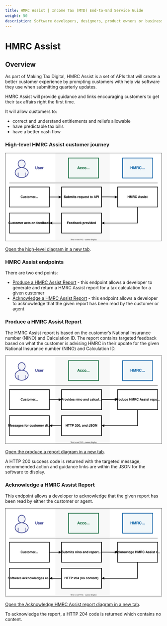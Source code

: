 ```yaml
---
title: HMRC Assist | Income Tax (MTD) End-to-End Service Guide
weight: 50
description: Software developers, designers, product owners or business analysts. Integrate your software with the Income Tax API for Making Tax Digital.
---
```


# HMRC Assist
<!--- Section owner: Transactional Risking --->

## Overview

As part of Making Tax Digital, HMRC Assist is a set of APIs that will create a better customer experience by prompting customers with help via software they use when submitting quarterly updates.

HMRC Assist will provide guidance and links encouraging customers to get their tax affairs right the first time.  

It will allow customers to:

* correct and understand entitlements and reliefs allowable
* have predictable tax bills
* have a better cash flow

### High-level HMRC Assist customer journey

<a href="figures/customer-journey-transactional-risking-high-level.svg" target="blank"><img src="figures/customer-journey-transactional-risking-high-level.svg" alt="High level diagram" style="width:720px;" /></a>

<a href="figures/customer-journey-transactional-risking-high-level.svg" target="blank">Open the high-level diagram in a new tab</a>.

### HMRC Assist endpoints

There are two end points:

* [Produce a HMRC Assist Report](https://developer.service.hmrc.gov.uk/api-documentation/docs/api/service/transactional-risking/1.0#Produce%20a%20HMRC%20Assist%20Report) - this endpoint allows a developer to generate and return a HMRC Assist report for a tax calculation for a given customer
* [Acknowledge a HMRC Assist Report](https://developer.service.hmrc.gov.uk/api-documentation/docs/api/service/transactional-risking/1.0#Acknowledge%20a%20HMRC%20Assist%20Report) - this endpoint allows a developer to acknowledge that the given report has been read by the customer or agent

### Produce a HMRC Assist Report

The HMRC Assist report is based on the customer’s National Insurance number (NINO) and Calculation ID. The report contains targeted feedback based on what the customer is advising HMRC in their update for the given National Insurance number (NINO) and Calculation ID.


<a href="figures/customer-journey-transactional-risking-produce-report.svg" target="blank"><img src="figures/customer-journey-transactional-risking-produce-report.svg" alt="Produce report" style="width:720px;" /></a>

<a href="figures/customer-journey-transactional-risking-produce-report.svg" target="blank">Open the produce a report diagram in a new tab</a>.

A HTTP 200 success code is returned with the targeted message, recommended action and guidance links are within the JSON for the software to display.

### Acknowledge a HMRC Assist Report

This endpoint allows a developer to acknowledge that the given report has been read by either the customer or agent.

<a href="figures/customer-journey-transactional-risking-acknowledge.svg" target="blank"><img src="figures/customer-journey-transactional-risking-acknowledge.svg" alt="Acknowledge a HMRC Assist Report" style="width:720px;" /></a>

<a href="figures/customer-journey-transactional-risking-acknowledge.svg" target="blank">Open the Acknowledge HMRC Assist report diagram in a new tab</a>.

To acknowledge the report, a HTTP 204 code is returned which contains no content.
